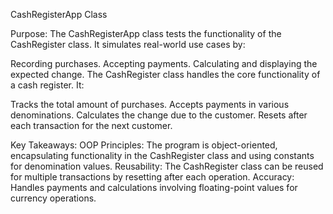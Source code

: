 CashRegisterApp Class

Purpose:
The CashRegisterApp class tests the functionality of the CashRegister class. It simulates real-world use cases by:

Recording purchases.
Accepting payments.
Calculating and displaying the expected change.
The CashRegister class handles the core functionality of a cash register. It:

Tracks the total amount of purchases.
Accepts payments in various denominations.
Calculates the change due to the customer.
Resets after each transaction for the next customer.

Key Takeaways:
OOP Principles: The program is object-oriented, encapsulating functionality in the CashRegister class and using constants for denomination values.
Reusability: The CashRegister class can be reused for multiple transactions by resetting after each operation.
Accuracy: Handles payments and calculations involving floating-point values for currency operations.





